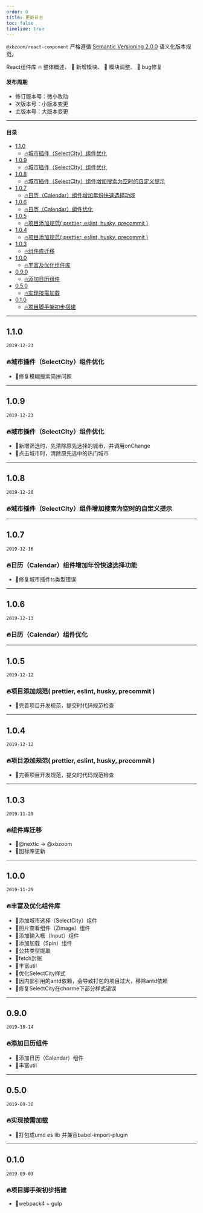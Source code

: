 ```yaml
---
order: 9
title: 更新日志
toc: false
timeline: true
---
```


`@xbzoom/react-component` 严格遵循 [Semantic Versioning 2.0.0](http://semver.org/lang/zh-CN/) 语义化版本规范。

React组件库 🔥 整体概述、 🌟 新增模块、 💄 模块调整、 🐞 bug修复

#### 发布周期

* 修订版本号：微小改动
* 次版本号：小版本变更
* 主版本号：大版本变更

---

#### 目录
- [1.1.0](#110)
  - [🔥城市插件（SelectCIty）组件优化](#%f0%9f%94%a5%e5%9f%8e%e5%b8%82%e6%8f%92%e4%bb%b6selectcity%e7%bb%84%e4%bb%b6%e4%bc%98%e5%8c%96)
- [1.0.9](#109)
  - [🔥城市插件（SelectCIty）组件优化](#%f0%9f%94%a5%e5%9f%8e%e5%b8%82%e6%8f%92%e4%bb%b6selectcity%e7%bb%84%e4%bb%b6%e4%bc%98%e5%8c%96-1)
- [1.0.8](#108)
  - [🔥城市插件（SelectCIty）组件增加搜索为空时的自定义提示](#%f0%9f%94%a5%e5%9f%8e%e5%b8%82%e6%8f%92%e4%bb%b6selectcity%e7%bb%84%e4%bb%b6%e5%a2%9e%e5%8a%a0%e6%90%9c%e7%b4%a2%e4%b8%ba%e7%a9%ba%e6%97%b6%e7%9a%84%e8%87%aa%e5%ae%9a%e4%b9%89%e6%8f%90%e7%a4%ba)
- [1.0.7](#107)
  - [🔥日历（Calendar）组件增加年份快速选择功能](#%f0%9f%94%a5%e6%97%a5%e5%8e%86calendar%e7%bb%84%e4%bb%b6%e5%a2%9e%e5%8a%a0%e5%b9%b4%e4%bb%bd%e5%bf%ab%e9%80%9f%e9%80%89%e6%8b%a9%e5%8a%9f%e8%83%bd)
- [1.0.6](#106)
  - [🔥日历（Calendar）组件优化](#%f0%9f%94%a5%e6%97%a5%e5%8e%86calendar%e7%bb%84%e4%bb%b6%e4%bc%98%e5%8c%96)
- [1.0.5](#105)
  - [🔥项目添加规范( prettier, eslint, husky, precommit )](#%f0%9f%94%a5%e9%a1%b9%e7%9b%ae%e6%b7%bb%e5%8a%a0%e8%a7%84%e8%8c%83-prettier-eslint-husky-precommit)
- [1.0.4](#104)
  - [🔥项目添加规范( prettier, eslint, husky, precommit )](#%f0%9f%94%a5%e9%a1%b9%e7%9b%ae%e6%b7%bb%e5%8a%a0%e8%a7%84%e8%8c%83-prettier-eslint-husky-precommit--1)
- [1.0.3](#103)
  - [🔥组件库迁移](#%f0%9f%94%a5%e7%bb%84%e4%bb%b6%e5%ba%93%e8%bf%81%e7%a7%bb)
- [1.0.0](#100)
  - [🔥丰富及优化组件库](#%f0%9f%94%a5%e4%b8%b0%e5%af%8c%e5%8f%8a%e4%bc%98%e5%8c%96%e7%bb%84%e4%bb%b6%e5%ba%93)
- [0.9.0](#090)
  - [🔥添加日历组件](#%f0%9f%94%a5%e6%b7%bb%e5%8a%a0%e6%97%a5%e5%8e%86%e7%bb%84%e4%bb%b6)
- [0.5.0](#050)
  - [🔥实现按需加载](#%f0%9f%94%a5%e5%ae%9e%e7%8e%b0%e6%8c%89%e9%9c%80%e5%8a%a0%e8%bd%bd)
- [0.1.0](#010)
  - [🔥项目脚手架初步搭建](#%f0%9f%94%a5%e9%a1%b9%e7%9b%ae%e8%84%9a%e6%89%8b%e6%9e%b6%e5%88%9d%e6%ad%a5%e6%90%ad%e5%bb%ba)

---

## 1.1.0

`2019-12-23`

### 🔥城市插件（SelectCIty）组件优化

- 🐞修复模糊搜索简拼问题

---

## 1.0.9

`2019-12-23`

### 🔥城市插件（SelectCIty）组件优化

- 💄新增筛选时，先清除原先选择的城市，并调用onChange
- 💄点击城市时，清除原先选中的热门城市

---

## 1.0.8

`2019-12-20`

### 🔥城市插件（SelectCIty）组件增加搜索为空时的自定义提示

---

## 1.0.7

`2019-12-16`

### 🔥日历（Calendar）组件增加年份快速选择功能

- 🐞修复城市插件ts类型错误

---

## 1.0.6

`2019-12-13`

### 🔥日历（Calendar）组件优化

---

## 1.0.5

`2019-12-12`

### 🔥项目添加规范( prettier, eslint, husky, precommit )

- 💄完善项目开发规范，提交时代码规范检查

---

## 1.0.4

`2019-12-12`

### 🔥项目添加规范( prettier, eslint, husky, precommit )

- 💄完善项目开发规范，提交时代码规范检查

---

## 1.0.3

`2019-11-29`

### 🔥组件库迁移

- 💄@nextlc -> @xbzoom
- 💄图标库更新

---

## 1.0.0

`2019-11-29`

### 🔥丰富及优化组件库

- 🌟添加城市选择（SelectCity）组件
- 🌟图片查看组件（Zimage）组件
- 🌟添加输入框（Input）组件
- 🌟添加加载（Spin）组件
- 💄公共类型提取
- 💄fetch封账
- 💄丰富util
- 💄优化SelectCity样式
- 💄因内部引用的antd依赖，会导致打包的项目过大，移除antd依赖
- 🐞修复SelectCity在chorme下部分样式错误

---

## 0.9.0

`2019-10-14`

### 🔥添加日历组件

- 🌟添加日历（Calendar）组件
- 🌟丰富util

---

## 0.5.0

`2019-09-30`

### 🔥实现按需加载

- 🌟打包成umd es lib 并兼容babel-import-plugin

---

## 0.1.0

`2019-09-03`

### 🔥项目脚手架初步搭建

- 🌟webpack4 + gulp